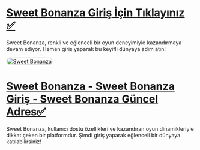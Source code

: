 # <a href="https://cutt.ly/He4XIkep">Sweet Bonanza Giriş İçin Tıklayınız ✅</a>
Sweet Bonanza, renkli ve eğlenceli bir oyun deneyimiyle kazandırmaya devam ediyor. Hemen giriş yaparak bu keyifli dünyaya adım atın!

<a href="https://cutt.ly/He4XIkep" title="Sweet Bonanza">
    <img src="https://i.ibb.co/gtF7ptH/photo-2025-01-13-14-27-16.jpg" alt="Sweet Bonanza" style="max-width: 100%; border: 2px solid #ddd; border-radius: 10px;">
</a>

# <a href="https://cutt.ly/He4XIkep">Sweet Bonanza - Sweet Bonanza Giriş - Sweet Bonanza Güncel Adres✅</a>
Sweet Bonanza, kullanıcı dostu özellikleri ve kazandıran oyun dinamikleriyle dikkat çeken bir platformdur. Şimdi giriş yaparak eğlenceli bir dünyaya katılabilirsiniz!
